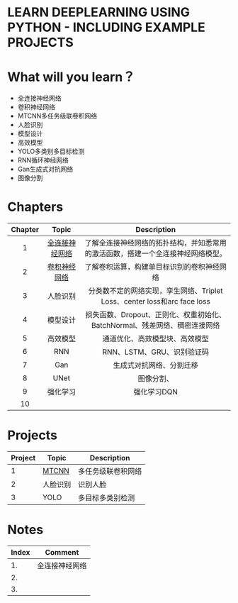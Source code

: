 # LEARN DEEPLEARNING USING PYTHON - INCLUDING EXAMPLE PROJECTS





# What will you learn？

- 全连接神经网络
- 卷积神经网络
- MTCNN多任务级联卷积网络
- 人脸识别
- 模型设计
- 高效模型
- YOLO多类别多目标检测
- RNN循环神经网络
- Gan生成式对抗网络
- 图像分割





# Chapters

| Chapter |                            Topic                             |                         Description                          |
| :-----: | :----------------------------------------------------------: | :----------------------------------------------------------: |
|    1    | [全连接神经网络](https://github.com/HibikiJie/Learn-DeepLearning/blob/master/Chapter01.md) | 了解全连接神经网络的拓扑结构，并知悉常用的激活函数，搭建一个全连接神经网络模型。 |
|    2    | [卷积神经网络](https://github.com/HibikiJie/Learn-DeepLearning/blob/master/Chapter02.md) |          了解卷积运算，构建单目标识别的卷积神经网络          |
|    3    |                           人脸识别                           | 分类数不定的网络实现，孪生网络、Triplet Loss、center loss和arc face loss |
|    4    |                           模型设计                           | 损失函数、Dropout、正则化、权重初始化、BatchNormal、残差网络、稠密连接网络 |
|    5    |                           高效模型                           |                通道优化、高效模型块、高效模型                |
|    6    |                             RNN                              |                  RNN、LSTM、GRU、识别验证码                  |
|    7    |                             Gan                              |                   生成式对抗网络、分割迁移                   |
|    8    |                             UNet                             |                          图像分割、                          |
|    9    |                           强化学习                           |                         强化学习DQN                          |
|   10    |                                                              |                                                              |





# Projects



| Project | Topic                                                        | Description        |
| ------- | ------------------------------------------------------------ | ------------------ |
| 1       | [MTCNN](https://github.com/HibikiJie/Learn-DeepLearning/blob/master/Project%201.md) | 多任务级联卷积网络 |
| 2       | 人脸识别                                                     | 识别人脸           |
| 3       | YOLO                                                         | 多目标多类别检测   |



# Notes

| Index |    Comment     |
| :---- | :------------: |
| 1.    | 全连接神经网络 |
| 2.    |                |
| 3.    |                |

